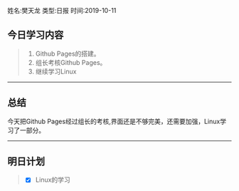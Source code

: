 姓名:樊天龙
类型:日报
时间:2019-10-11

## 今日学习内容 ##
> 1. Github Pages的搭建。
> 2. 组长考核Github Pages。
> 3. 继续学习Linux
* * *
## 总结 ##
今天把Github Pages经过组长的考核,界面还是不够完美，还需要加强，Linux学习了一部分。
* * *
## 明日计划 ##
> - [x] Linux的学习
